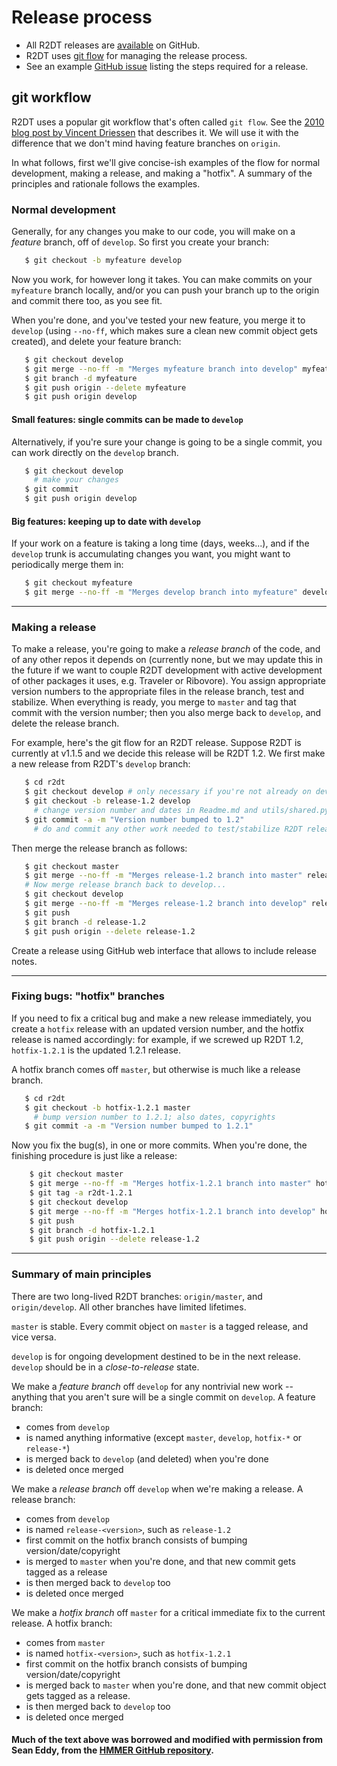 # Release process

- All R2DT releases are [available](https://github.com/RNAcentral/R2DT/releases) on GitHub.
- R2DT uses [git flow](https://github.com/RNAcentral/R2DT/wiki) for managing the release process.
- See an example [GitHub issue](https://github.com/RNAcentral/R2DT/issues/86) listing the steps required for a release.

## git workflow

R2DT uses a popular git workflow that's often called
`git flow`. See the [2010 blog post by Vincent
Driessen](http://nvie.com/posts/a-successful-git-branching-model/)
that describes it. We will use it with the difference that we
don't mind having feature branches on `origin`.

In what follows, first we'll give concise-ish examples of the flow for normal
development, making a release, and making a "hotfix". A summary of the
principles and rationale follows the examples.

### Normal development

Generally, for any changes you make to our code, you will make on a
*feature* branch, off of `develop`. So first you create your branch:

```bash
   $ git checkout -b myfeature develop
```

Now you work, for however long it takes. You can make commits on your
`myfeature` branch locally, and/or you can push your branch up to the
origin and commit there too, as you see fit.

When you're done, and you've tested your new feature, you merge it to
`develop` (using `--no-ff`, which makes sure a clean new commit object
gets created), and delete your feature branch:

```bash
   $ git checkout develop
   $ git merge --no-ff -m "Merges myfeature branch into develop" myfeature
   $ git branch -d myfeature
   $ git push origin --delete myfeature
   $ git push origin develop
```

#### Small features: single commits can be made to `develop`

Alternatively, if you're sure your change is going to be a single
commit, you can work directly on the `develop` branch.

```bash
   $ git checkout develop
     # make your changes
   $ git commit
   $ git push origin develop
```

#### Big features: keeping up to date with `develop`

If your work on a feature is taking a long time (days, weeks...), and
if the `develop` trunk is accumulating changes you want, you might
want to periodically merge them in:

```bash
   $ git checkout myfeature
   $ git merge --no-ff -m "Merges develop branch into myfeature" develop
```

________________________________________________________________
### **Making a release**

To make a release, you're going to make a *release branch* of the
code, and of any other repos it depends on (currently none, but we
may update this in the future if we want to couple R2DT development
with active development of other packages it uses, e.g. Traveler or Ribovore).
You assign appropriate version numbers to the appropriate files in the
release branch, test and stabilize. When everything is ready, you merge to `master` and tag
that commit with the version number; then you also merge back to
`develop`, and delete the release branch.

For example, here's the git flow for an R2DT release.
Suppose R2DT is currently at v1.1.5 and we decide this release will
be R2DT 1.2. We first make a new release from R2DT's `develop` branch:

```bash
   $ cd r2dt
   $ git checkout develop # only necessary if you're not already on develop
   $ git checkout -b release-1.2 develop
     # change version number and dates in Readme.md and utils/shared.py
   $ git commit -a -m "Version number bumped to 1.2"
     # do and commit any other work needed to test/stabilize R2DT release.
```

Then merge the release branch as follows:

```bash
   $ git checkout master
   $ git merge --no-ff -m "Merges release-1.2 branch into master" release-1.2
   # Now merge release branch back to develop...
   $ git checkout develop
   $ git merge --no-ff -m "Merges release-1.2 branch into develop" release-1.2
   $ git push
   $ git branch -d release-1.2
   $ git push origin --delete release-1.2
```

Create a release using GitHub web interface that allows to include release notes.

________________________________________________________________
### **Fixing bugs: "hotfix" branches**

If you need to fix a critical bug and make a new release immediately,
you create a `hotfix` release with an updated version number, and the
hotfix release is named accordingly: for example, if we screwed up
R2DT 1.2, `hotfix-1.2.1` is the updated 1.2.1 release.

A hotfix branch comes off `master`, but otherwise is much like a
release branch.

```bash
   $ cd r2dt
   $ git checkout -b hotfix-1.2.1 master
     # bump version number to 1.2.1; also dates, copyrights
   $ git commit -a -m "Version number bumped to 1.2.1"
```

Now you fix the bug(s), in one or more commits. When you're done, the
finishing procedure is just like a release:

```bash
    $ git checkout master
    $ git merge --no-ff -m "Merges hotfix-1.2.1 branch into master" hotfix-1.2.1
    $ git tag -a r2dt-1.2.1
    $ git checkout develop
    $ git merge --no-ff -m "Merges hotfix-1.2.1 branch into develop" hotfix-1.2.1
    $ git push
    $ git branch -d hotfix-1.2.1
    $ git push origin --delete release-1.2
```


________________________________________________________________
### **Summary of main principles**

There are two long-lived R2DT branches: `origin/master`, and `origin/develop`. All other branches
have limited lifetimes.

`master` is stable.  Every commit object on `master` is a tagged
release, and vice versa.

`develop` is for ongoing development destined to be in the next
release. `develop` should be in a _close-to-release_ state.

We make a *feature branch* off `develop` for any nontrivial new work --
anything that you aren't sure will be a single commit on `develop`. A
feature branch:
 * comes from `develop`
 * is named anything informative (except `master`, `develop`, `hotfix-*` or `release-*`)
 * is merged back to `develop` (and deleted) when you're done
 * is deleted once merged

We make a *release branch* off `develop` when we're making a release.
A release branch:
 * comes from `develop`
 * is named `release-<version>`, such as `release-1.2`
 * first commit on the hotfix branch consists of bumping version/date/copyright
 * is merged to `master` when you're done, and that new commit gets
   tagged as a release
 * is then merged back to `develop` too
 * is deleted once merged

We make a *hotfix branch* off `master` for a critical immediate fix to
the current release. A hotfix branch:
 * comes from `master`
 * is named `hotfix-<version>`, such as `hotfix-1.2.1`
 * first commit on the hotfix branch consists of bumping version/date/copyright
 * is merged back to `master` when you're done, and that new commit
   object gets tagged as a release.
 * is then merged back to `develop` too
 * is deleted once merged

#### Much of the text above was borrowed and modified with permission from Sean Eddy, from the [HMMER GitHub repository](https://github.com/EddyRivasLab/hmmer/wiki/Git-workflow).
